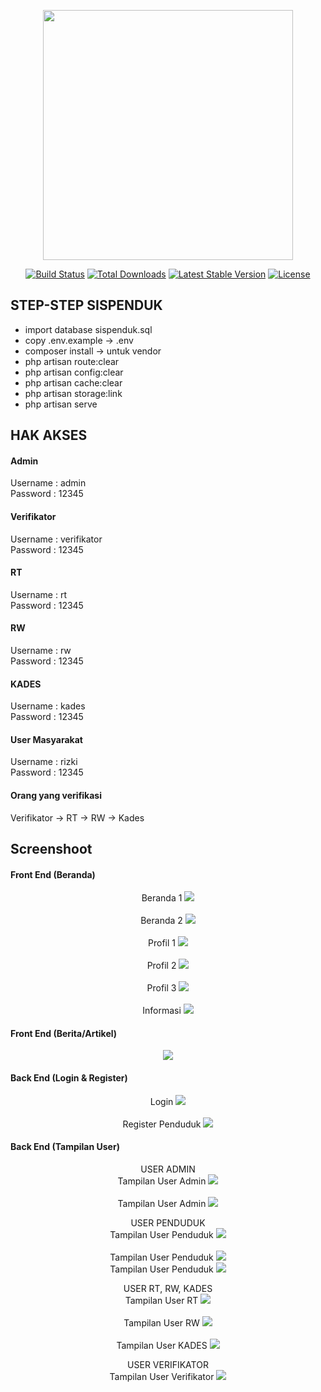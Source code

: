 <p align="center"><a href="https://laravel.com" target="_blank"><img src="https://raw.githubusercontent.com/laravel/art/master/logo-lockup/5%20SVG/2%20CMYK/1%20Full%20Color/laravel-logolockup-cmyk-red.svg" width="400"></a></p>

<p align="center">
<a href="https://travis-ci.org/laravel/framework"><img src="https://travis-ci.org/laravel/framework.svg" alt="Build Status"></a>
<a href="https://packagist.org/packages/laravel/framework"><img src="https://img.shields.io/packagist/dt/laravel/framework" alt="Total Downloads"></a>
<a href="https://packagist.org/packages/laravel/framework"><img src="https://img.shields.io/packagist/v/laravel/framework" alt="Latest Stable Version"></a>
<a href="https://packagist.org/packages/laravel/framework"><img src="https://img.shields.io/packagist/l/laravel/framework" alt="License"></a>
</p>

## STEP-STEP SISPENDUK

- import database sispenduk.sql
- copy .env.example -> .env
- composer install -> untuk vendor
- php artisan route:clear
- php artisan config:clear
- php artisan cache:clear
- php artisan storage:link
- php artisan serve

## HAK AKSES

#### Admin
Username : admin <br>
Password : 12345

#### Verifikator
Username : verifikator <br>
Password : 12345

#### RT
Username : rt <br>
Password : 12345

#### RW
Username : rw <br>
Password : 12345

#### KADES
Username : kades <br>
Password : 12345

#### User Masyarakat
Username : rizki <br>
Password : 12345


#### Orang yang verifikasi

Verifikator -> RT -> RW -> Kades

## Screenshoot

#### Front End (Beranda)
<div style="text-align: center;">
    <ul style="list-style: none; padding: 0;">
        <li> Beranda 1
            <img src="screenshot/beranda 1.png"</img> 
        </li>
        <br>
        <li> Beranda 2
            <img src="screenshot/beranda 2.png"</img>
        </li>
        <br>
        <li> Profil 1
            <img src="screenshot/profil 1.png"</img>
        </li>
        <br>
        <li> Profil 2
            <img src="screenshot/profil 2.png"</img>
        </li>
        <br>
        <li> Profil 3
            <img src="screenshot/profil 3.png"</img>
        </li>
        <br>
        <li> Informasi
            <img src="screenshot/informasi.png"</img>
        </li>
    </ul>
</div>

#### Front End (Berita/Artikel)
<div align="center">
    <img src="screenshoot/Company-Profile2.png"</img> 
</div>

#### Back End (Login & Register)
<div style="text-align: center;">
    <ul style="list-style: none; padding: 0;">
        <li> Login
            <img src="screenshot/login.png"</img> 
        </li>
        <br>
        <li> Register Penduduk
            <img src="screenshot/register_penduduk.png"</img>
        </li>
    </ul>
</div>

#### Back End (Tampilan User)
<div style="text-align: center;">
    <ul style="list-style: none; padding: 0;"> USER ADMIN
        <li> Tampilan User Admin
            <img src="screenshot/tampilan_admin 1.png"</img> 
        </li>
        <br>
        <li> Tampilan User Admin
            <img src="screenshot/tampilan_admin 2.png"</img>
        </li>
    </ul>
    <ul style="list-style: none; padding: 0;"> USER PENDUDUK
        <li> Tampilan User Penduduk
            <img src="screenshot/tampilan_penduduk 1.png"</img> 
        </li>
        <br>
        <li> Tampilan User Penduduk
            <img src="screenshot/tampilan_penduduk 2.png"</img>
        </li>
        <li> Tampilan User Penduduk
            <img src="screenshot/tampilan_penduduk 3.png"</img>
        </li>
    </ul>
    <ul style="list-style: none; padding: 0;"> USER RT, RW, KADES
        <li> Tampilan User RT
            <img src="screenshot/tampilan_rt.png"</img> 
        </li>
        <br>
        <li> Tampilan User RW
            <img src="screenshot/tampilan_rw.png"</img>
        </li>
        <br>
        <li> Tampilan User KADES
            <img src="screenshot/tampilan_kades.png"</img>
        </li>
    </ul>
    <ul style="list-style: none; padding: 0;"> USER VERIFIKATOR
        <li> Tampilan User Verifikator
            <img src="screenshot/tampilan_verifikator.png"</img> 
        </li>
    </ul>
</div>
